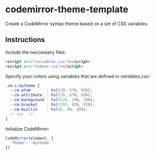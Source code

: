 # codemirror-theme-template
Create a CodeMirror syntax theme based on a set of CSS variables.

## Instructions

Include the neccessary files:
```html
<script src="variables.css"></script>
<script src="tokens.css"></script>
```

Specify your colors using variables that are defined in *variables.css*:
```css
.cm-s-mytheme {
  --cm-atom       : hsl(39, 67%, 69%);
  --cm-attribute  : hsl(39, 67%, 69%);
  --cm-background : hsl(220, 10%, 18%);
  --cm-bracket    : hsl(355, 65%, 65%);
  --cm-builtin    : hsl(0, 0%, 40%);
  /* etc. */
}
```

Initialize CodeMirror:
```js
CodeMirror(element, {
  'theme': 'mytheme'
})
```
